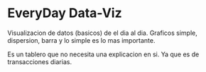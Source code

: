 # EveryDay Data-Viz
Visualizacion de datos (basicos) de el dia al dia.
Graficos simple, dispersion, barra y lo simple es lo mas importante.

Es un tablero que no necesita una explicacion en si. Ya que es de transacciones diarias.